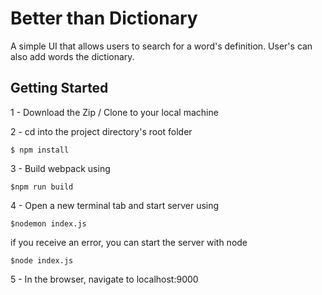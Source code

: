 # Better than Dictionary

A simple UI that allows users to search for a word's definition. User's can also add words the dictionary.

## Getting Started

1 - Download the Zip / Clone to your local machine

2 - cd into the project directory's root folder
```
$ npm install 
```
3 - Build webpack using
```
$npm run build
```
4 - Open a new terminal tab and start server using
```
$nodemon index.js
```
if you receive an error, you can start the server with node

```
$node index.js
```
5 - In the browser, navigate to localhost:9000